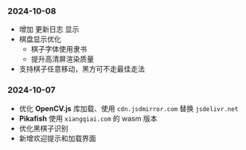 ### 2024-10-08
- 增加 更新日志 显示
- 棋盘显示优化
  - 棋子字体使用隶书
  - 提升高清屏渲染质量
- 支持棋子任意移动，黑方可不走最佳走法

### 2024-10-07
- 优化 **OpenCV.js** 库加载、使用 `cdn.jsdmirror.com` 替换 `jsdelivr.net`
- **Pikafish** 使用 `xiangqiai.com` 的 wasm 版本
- 优化黑棋子识别
- 新增欢迎提示和加载界面
